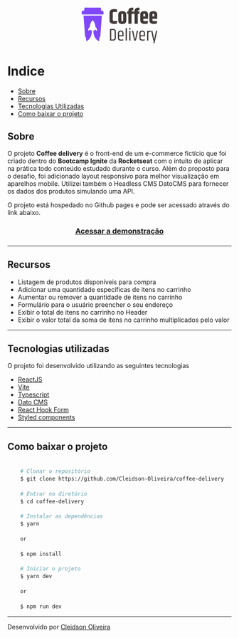 <h1 align="center">
    <img src="src/assets/logo.svg">
</h1>

# Indice

* [Sobre](#sobre)
* [Recursos](#recursos)
* [Tecnologias Utilizadas](#tecnologias-utilizadas)
* [Como baixar o projeto](#como-baixar-o-projeto)

## Sobre

O projeto **Coffee delivery** é o front-end de um e-commerce fictício que foi criado dentro do **Bootcamp Ignite** da **Rocketseat** com o intuito de aplicar na prática todo conteúdo estudado durante o curso.
Além do proposto para o desafio, foi adicionado layout responsivo para melhor visualização em aparelhos mobile. Utilizei também o Headless CMS DatoCMS para fornecer os dados dos produtos simulando uma API.

O projeto está hospedado no Github pages e pode ser acessado através do link abaixo.

<h3 align="center">
    <a href="https://cleidson-oliveira.github.io/coffee-delivery">Acessar a demonstração</a>
<h3 >

---

## Recursos

- Listagem de produtos disponíveis para compra
- Adicionar uma quantidade específicas de itens no carrinho
- Aumentar ou remover a quantidade de itens no carrinho
- Formulário para o usuário preencher o seu endereço
- Exibir o total de itens no carrinho no Header
- Exibir o valor total da soma de itens no carrinho multiplicados pelo valor

---

## Tecnologias utilizadas

O projeto foi desenvolvido utilizando as seguintes tecnologias

- [ReactJS](https://reactjs.org)
- [Vite](https://vitejs.dev/)
- [Typescript](https://www.typescriptlang.org/)
- [Dato CMS](https://www.datocms.com/)
- [React Hook Form](https://react-hook-form.com/)
- [Styled components](https://styled-components.com/)    
    
---

## Como baixar o projeto

```bash

    # Clonar o repositório
    $ git clone https://github.com/Cleidson-Oliveira/coffee-delivery

    # Entrar no diretório
    $ cd coffee-delivery

    # Instalar as dependências
    $ yarn

    or

    $ npm install

    # Iniciar o projeto
    $ yarn dev
    
    or

    $ npm run dev
```

---

Desenvolvido por [Cleidson Oliveira](https://github.com/Cleidson-Oliveira)
